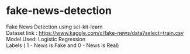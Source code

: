 # fake-news-detection
Fake News Detection using sci-kit-learn<br>
Dataset link : https://www.kaggle.com/c/fake-news/data?select=train.csv<br>
Model Used: Logistic Regression<br>
Labels ( 1 - News is Fake and 0 - News is Real)<br>
